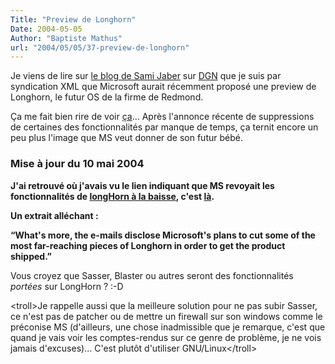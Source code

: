 ```yaml
---
Title: "Preview de Longhorn"
Date: 2004-05-05
Author: "Baptiste Mathus"
url: "2004/05/05/37-preview-de-longhorn"
---
```




Je viens de lire sur [le blog de Sami
Jaber](http://www.dotnetguru.org/blogs/sami/index.php?m=200405#70 "DotNeGuru")
sur [DGN](http://www.dotnetguru.org/) que je suis par syndication XML
que Microsoft aurait récemment proposé une preview de Longhorn, le futur
OS de la firme de Redmond.

Ça me fait bien rire de voir
[ça](http://www.boursorama.com/infos/actualites/detail_actu_societes.phtml?news=1795175)...
Après l'annonce récente de suppressions de certaines des fonctionnalités
par manque de temps, ça ternit encore un peu plus l'image que MS veut
donner de son futur bébé.

### **Mise à jour du 10 mai 2004**

**J'ai retrouvé où j'avais vu le lien indiquant que MS revoyait les
fonctionnalités de [longHorn à la
baisse](http://www.businessweek.com/magazine/content/04_16/b3879009_mz001.htm),
c'est [là](http://risacher.com/blog/index.php?m=200404#98).**

**Un extrait alléchant :**

**“What's more, the e-mails disclose Microsoft's plans to cut some of
the most far-reaching pieces of Longhorn in order to get the product
shipped.”**

Vous croyez que Sasser, Blaster ou autres seront des fonctionnalités
*portées* sur LongHorn ? :-D

\<troll\>Je rappelle aussi que la meilleure solution pour ne pas subir
Sasser, ce n'est pas de patcher ou de mettre un firewall sur son windows
comme le préconise MS (d'ailleurs, une chose inadmissible que je
remarque, c'est que quand je vais voir les comptes-rendus sur ce genre
de problème, je ne vois jamais d'excuses)... C'est plutôt d'utiliser
GNU/Linux\</troll\>

